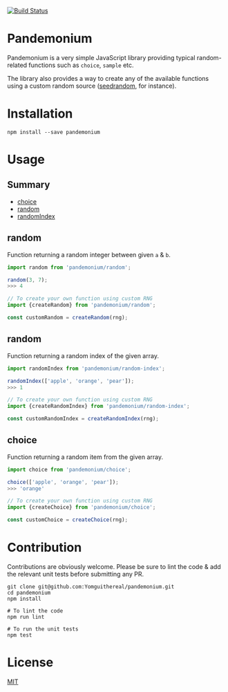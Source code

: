 [![Build Status](https://travis-ci.org/Yomguithereal/pandemonium.svg)](https://travis-ci.org/Yomguithereal/pandemonium)

# Pandemonium

Pandemonium is a very simple JavaScript library providing typical random-related functions such as `choice`, `sample` etc.

The library also provides a way to create any of the available functions using a custom random source ([seedrandom](https://www.npmjs.com/package/seedrandom), for instance).

# Installation

```
npm install --save pandemonium
```

# Usage

## Summary

* [choice](#choice)
* [random](#random)
* [randomIndex](#randomIndex)

## random

Function returning a random integer between given `a` & `b`.

```js
import random from 'pandemonium/random';

random(3, 7);
>>> 4

// To create your own function using custom RNG
import {createRandom} from 'pandemonium/random';

const customRandom = createRandom(rng);
```

## random

Function returning a random index of the given array.

```js
import randomIndex from 'pandemonium/random-index';

randomIndex(['apple', 'orange', 'pear']);
>>> 1

// To create your own function using custom RNG
import {createRandomIndex} from 'pandemonium/random-index';

const customRandomIndex = createRandomIndex(rng);
```

## choice

Function returning a random item from the given array.

```js
import choice from 'pandemonium/choice';

choice(['apple', 'orange', 'pear']);
>>> 'orange'

// To create your own function using custom RNG
import {createChoice} from 'pandemonium/choice';

const customChoice = createChoice(rng);
```

# Contribution

Contributions are obviously welcome. Please be sure to lint the code & add the relevant unit tests before submitting any PR.

```
git clone git@github.com:Yomguithereal/pandemonium.git
cd pandemonium
npm install

# To lint the code
npm run lint

# To run the unit tests
npm test
```

# License

[MIT](LICENSE.txt)
